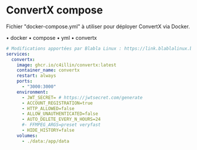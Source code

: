 # ConvertX compose

Fichier "docker-compose.yml" à utiliser pour déployer ConvertX via Docker.

• docker
• compose
• yml
• convertx

```yaml
# Modifications apportées par Blabla Linux : https://link.blablalinux.be
services:
  convertx:
    image: ghcr.io/c4illin/convertx:latest
    container_name: convertx
    restart: always
    ports:
      - "3000:3000"
    environment:
      - JWT_SECRET= # https://jwtsecret.com/generate
      - ACCOUNT_REGISTRATION=true
      - HTTP_ALLOWED=false
      - ALLOW_UNAUTHENTICATED=false
      - AUTO_DELETE_EVERY_N_HOURS=24
      #- FFMPEG_ARGS=preset veryfast
      - HIDE_HISTORY=false
    volumes:
      - ./data:/app/data

```

